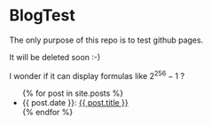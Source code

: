 # BlogTest
The only purpose of this repo is to test github pages.

It will be deleted soon :-)

I wonder if it can display formulas like $2^{256}-1$ ?


<ul>
  {% for post in site.posts %}
    <li>
      {{ post.date }}: <a href="{{ post.url }}">{{ post.title }}</a>
    </li>
  {% endfor %}
</ul>
